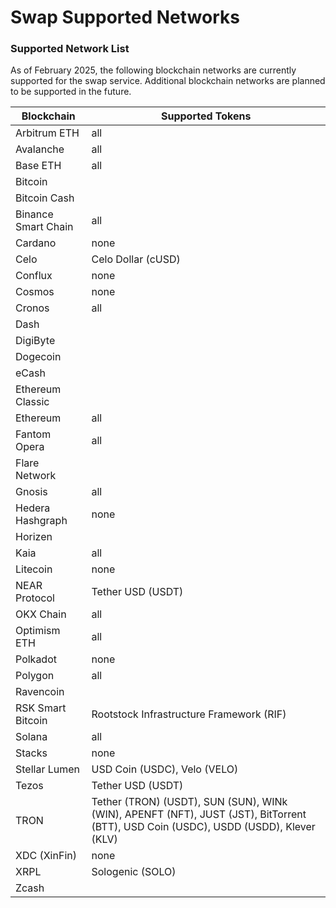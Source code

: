 # Swap Supported Networks

### Supported Network List

As of February 2025, the following blockchain networks are currently supported for the swap service. Additional blockchain networks are planned to be supported in the future.

| Blockchain          | Supported Tokens                                                                                                                    |
| ------------------- | ----------------------------------------------------------------------------------------------------------------------------------- |
| Arbitrum ETH        | all                                                                                                                                 |
| Avalanche           | all                                                                                                                                 |
| Base ETH            | all                                                                                                                                 |
| Bitcoin             |                                                                                                                                     |
| Bitcoin Cash        |                                                                                                                                     |
| Binance Smart Chain | all                                                                                                                                 |
| Cardano             | none                                                                                                                                |
| Celo                | Celo Dollar (cUSD)                                                                                                                  |
| Conflux             | none                                                                                                                                |
| Cosmos              | none                                                                                                                                |
| Cronos              | all                                                                                                                                 |
| Dash                |                                                                                                                                     |
| DigiByte            |                                                                                                                                     |
| Dogecoin            |                                                                                                                                     |
| eCash               |                                                                                                                                     |
| Ethereum Classic    |                                                                                                                                     |
| Ethereum            | all                                                                                                                                 |
| Fantom Opera        | all                                                                                                                                 |
| Flare Network       |                                                                                                                                     |
| Gnosis              | all                                                                                                                                 |
| Hedera Hashgraph    | none                                                                                                                                |
| Horizen             |                                                                                                                                     |
| Kaia                | all                                                                                                                                 |
| Litecoin            | none                                                                                                                                |
| NEAR Protocol       | Tether USD (USDT)                                                                                                                   |
| OKX Chain           | all                                                                                                                                 |
| Optimism ETH        | all                                                                                                                                 |
| Polkadot            | none                                                                                                                                |
| Polygon             | all                                                                                                                                 |
| Ravencoin           |                                                                                                                                     |
| RSK Smart Bitcoin   | Rootstock Infrastructure Framework (RIF)                                                                                            |
| Solana              | all                                                                                                                                 |
| Stacks              | none                                                                                                                                |
| Stellar Lumen       | USD Coin (USDC), Velo (VELO)                                                                                                        |
| Tezos               | Tether USD (USDT)                                                                                                                   |
| TRON                | Tether (TRON) (USDT), SUN (SUN), WINk (WIN), APENFT (NFT), JUST (JST), BitTorrent (BTT), USD Coin (USDC), USDD (USDD), Klever (KLV) |
| XDC (XinFin)        | none                                                                                                                                |
| XRPL                | Sologenic (SOLO)                                                                                                                    |
| Zcash               |                                                                                                                                     |
